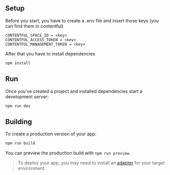 ## Setup

Before you start, you have to create a .env file and insert those keys (you can find them in contentful)
```
CONTENTFUL_SPACE_ID = <key>
CONTENTFUL_ACCESS_TOKEN = <key>
CONTENTFUL_MANAGEMENT_TOKEN = <key>
```

After that you have to install dependencies
```bash
npm install
```

## Run
Once you've created a project and installed dependencies start a development server:

```bash
npm run dev
```

## Building

To create a production version of your app:

```bash
npm run build
```

You can preview the production build with `npm run preview`.

> To deploy your app, you may need to install an [adapter](https://kit.svelte.dev/docs/adapters) for your target environment.
